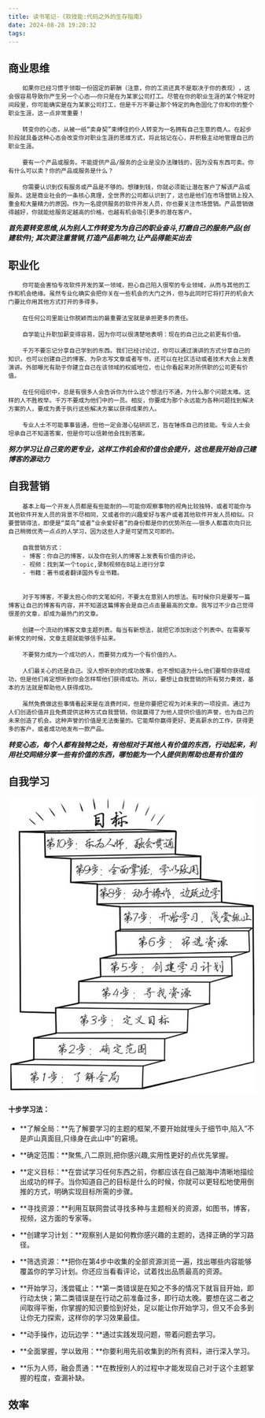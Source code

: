 ```yaml
---
title: 读书笔记-《软技能:代码之外的生存指南》
date: 2024-08-28 19:20:32
tags:
---
```


## **商业思维**

```
	如果你已经习惯于领取一份固定的薪酬（注意，你的工资还真不是取决于你的表现）​，这会很容易导致你产生另一个心态——你只是在为某家公司打工。尽管在你的职业生涯的某个特定时间段里，你可能确实是在为某家公司打工，但是千万不要让那个特定的角色固化了你和你的整个职业生涯，这一点非常重要！

	转变你的心态，从被一纸“卖身契”束缚住的仆人转变为一名拥有自己生意的商人。在起步阶段就具备这种心态会改变你对职业生涯的思维方式，将此铭记在心，并积极主动地管理自己的职业生涯。
	
	要有一个产品或服务。不能提供产品/服务的企业是没办法赚钱的，因为没有东西可卖。你有什么可以卖？你的产品或服务是什么？
	
	你需要认识到仅有服务或产品是不够的。想赚到钱，你就必须能让潜在客户了解该产品或服务。这是商业社会的一条核心真理，全世界的公司都认识到了，这也是他们在市场营销上投入重金和大量精力的原因。作为一名提供服务的软件开发人员，你也要关注市场营销。产品营销做得越好，你就能给服务定越高的价格，也越有机会吸引更多的潜在客户。
```

***首先要转变思维,从为别人工作转变为为自己的职业奋斗,打磨自己的服务产品(创建软件); 其次要注重营销,打造产品影响力,让产品得能买出去***

##  **职业化**

```
	你可能会害怕专攻软件开发的某一领域，担心自己陷入很窄的专业领域，从而与其他的工作和机会绝缘。虽然专业化确实会把你关在一些机会的大门之外，但与此同时它将打开的机会大门要比你用其他方式打开的多得多。
	
	在任何公司里能让你脱颖而出的最重要法宝就是承担更多的责任。
	
	自学能让升职加薪变得容易，因为你可以很清楚地表明：现在的自己比之前更有价值。
	
	千万不要忘记分享自己学到的东西。我们已经讨论过，你可以通过演讲的方式分享自己的知识，也可以创建自己的博客、为杂志写文章或者写书，还可以在社区活动或者技术大会上发表演讲。外部曝光有助于你建立自己在该领域的权威地位，也让你看起来对所供职的公司更有价值。
	
	在任何组织中，总是有很多人会告诉你为什么这个想法行不通，为什么那个问题太难。这样的人不胜枚举。千万不要成为他们中的一员。相反，你要成为那个永远能为各种问题找到解决方案的人，要成为勇于执行这些解决方案以获得成果的人。
	
	专业人士不可能事事皆通，但他一定会潜心钻研匠艺，旨在锤炼自己的技能。专业人士会坦承自己不知道答案，但是你可以信赖他会找到答案。
```

***努力学习让自己变的更专业，这样工作机会和价值也会提升，这也是我开始自己建博客的源动力***

## **自我营销**

```
	基本上每一个开发人员都是有些能耐的——可能你观察事物的视角比较独特，或者可能你与其他软件开发人员的背景不尽相同，又或者你的兴趣爱好与客户或者其他软件开发人员相似。只要营销得法，即便是“菜鸟”或者“业余爱好者”的身份都是你的优势所在——很多人都喜欢向只比自己稍微优秀一点点的人学习，因为这些人才是可望而又可即的。
	
	自我营销方式：
	- 博客：你自己的博客，以及你在别人的博客上发表有价值的评论。
	- 视频：找到某一个topic,录制视频在B站上进行分享
	- 书籍：著书或者翻译国外专业书籍。
	
	
	对于写博客，不要太担心你的文笔如何，不要太在意别人的想法。有时候你只是要写一篇博客让自己的博客有内容，并不知道这篇博客会是自己点击量最高的文章。我写过不少自己觉得很差的文章，却成为最热门的文章。
	
	创建一个流动的博客文章主题列表。每当有新想法，就把它添加到这个列表中。在需要写新博文的时候，文章主题就能够信手拈来。
	
	不要努力成为一个成功的人，而要努力成为一个有价值的人。
	
	人们最关心的还是自己。没人想听到你的成功故事，也不想知道为什么他们要帮你获得成功，但是他们肯定想听到你会怎样帮他们获得成功。所以，要想让自我营销的所有努力奏效，基本的方法就是帮助他人获得成功。
	
	虽然免费做这些事情看起来是在浪费时间，但是你要把它视为对未来的一项投资。通过为人们创造价值并且免费提供这种方式自我营销，你就赢得了为他人提供价值的声誉，也为自己的未来创造了机会。这种声誉的价值是无法衡量的。它能帮你赢得更好、更高薪水的工作，获得更多的客户，或者成功地发布一款产品。
```

***转变心态，每个人都有独特之处，有他相对于其他人有价值的东西，行动起来，利用社交网络分享一些有价值的东西，哪怕能为一个人提供到帮助也是有价值的***

## **自我学习**

![image-20240830210214379](../十步学习法.png)

#### **十步学习法：**

* **了解全局：**先了解要学习的主题的框架,不要开始就埋头于细节中,陷入”不是庐山真面目,只缘身在此山中”的窘境。

* **确定范围：**聚焦,八二原则,把你感兴趣,实用性更好的点优先掌握。
* **定义目标：**在尝试学习任何东西之前，你都应该在自己脑海中清晰地描绘出成功的样子。当你知道自己的目标是什么的时候，你就可以更轻松地使用倒推的方式，明确实现目标所需的步骤。
* **寻找资源：**利用互联网尝试寻找多种与主题相关的资源，如图书，博客，视频，这方面的专家等。
* **创建学习计划：**观察别人是如何教你感兴趣的主题的，选择正确的学习路径。
* **筛选资源：**把你在第4步中收集的全部资源浏览一遍，找出哪些内容能够覆盖你的学习计划。你还应当看看评论，试着找出品质最高的资源。
* **开始学习，浅尝辄止：**第一类错误是在知之不多的情况下就盲目开始，即行动太快；第二类错误是在行动之前准备过多，即行动太晚。要想在这二者之间取得平衡，你掌握的知识要恰到好处，足以能让你开始学习，但又不会多到让你无力探索，这样你的学习效果最佳。
* **动手操作，边玩边学：**通过实践发现问题，带着问题去学习。
* **全面掌握，学以致用：**你要利用先前收集到的所有资料，进行深入学习。
* **乐为人师，融会贯通：**在教授别人的过程中才能发现自己对于这个主题掌握的程度，查漏补缺。

## 效率

```

```

